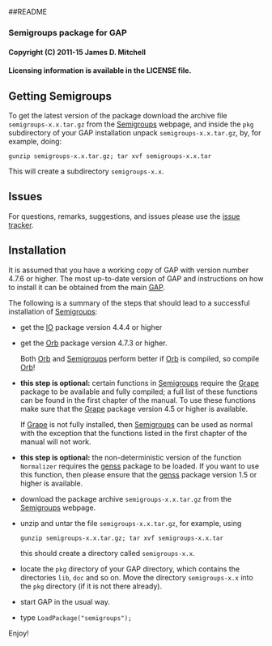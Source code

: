 ##README
### Semigroups package for GAP

#### Copyright (C) 2011-15 James D. Mitchell
#### Licensing information is available in the LICENSE file.   
  
## Getting Semigroups

To get the latest version of the package download the archive file
`semigroups-x.x.tar.gz` from the
[Semigroups](http://www-groups.mcs.st-and.ac.uk/~jamesm/semigroups.php)
webpage, and inside the `pkg` subdirectory of your GAP installation unpack
`semigroups-x.x.tar.gz`, by, for example, doing:

    gunzip semigroups-x.x.tar.gz; tar xvf semigroups-x.x.tar
   
This will create a subdirectory `semigroups-x.x`.

## Issues

For questions, remarks, suggestions, and issues please use the [issue
tracker](http://bitbucket.org/james-d-mitchell/semigroups/issues).

## Installation

It is assumed that you have a working copy of GAP with version number 4.7.6 or
higher.  The  most  up-to-date  version  of  GAP  and instructions on how to
install it can be obtained from the main [GAP](http://www.gap-system.org).

The  following  is  a  summary of the steps that should lead to a successful
installation of [Semigroups](http://www-groups.mcs.st-and.ac.uk/~jamesm/semigroups.php):

* get the [IO](http://gap-system.github.io/io/) package version 4.4.4
  or higher
 
* get the [Orb](http://gap-system.github.io/orb/) package version 4.7.3
  or higher. 
  
  Both [Orb](http://gap-system.github.io/orb/) and
  [Semigroups](http://www-groups.mcs.st-and.ac.uk/~jamesm/semigroups.php)
  perform better if [Orb](http://gap-system.github.io/orb/) is compiled, so
  compile [Orb](http://gap-system.github.io/orb/)!

* **this step is optional:** certain functions in
 [Semigroups](http://www-groups.mcs.st-and.ac.uk/~jamesm/semigroups.php)
 require the [Grape](http://www.maths.qmul.ac.uk/~leonard/grape/)
 package to be available and fully compiled; a full list of these functions
 can be found in the first chapter of the manual.  To use these functions make
 sure that the [Grape](http://www.maths.qmul.ac.uk/~leonard/grape/) package
 version 4.5 or higher is available.
        
  If [Grape](http://www.maths.qmul.ac.uk/~leonard/grape/) is not fully
  installed, then
  [Semigroups](http://www-groups.mcs.st-and.ac.uk/~jamesm/semigroups.php) can
  be used as normal with  the  exception that the functions listed in the first
  chapter of the manual will not work. 

* **this step is optional:** the non-deterministic version of the function
  `Normalizer` requires the [genss](http://gap-system.github.io/genss/)
  package to be loaded. If you want to use this function, then please ensure
  that the [genss](http://gap-system.github.io/genss/) package version 1.5 or
  higher is available. 

* download the package archive `semigroups-x.x.tar.gz` from the [Semigroups](http://www-groups.mcs.st-and.ac.uk/~jamesm/semigroups.php) webpage.

* unzip and untar the file `semigroups-x.x.tar.gz`, for example, using
 
    ``` 
    gunzip semigroups-x.x.tar.gz; tar xvf semigroups-x.x.tar
    ```
  
  this should create a directory called `semigroups-x.x`.

* locate  the  `pkg`  directory  of your GAP directory, which contains the
  directories `lib`, `doc` and so on. Move the directory `semigroups-x.x`
  into the `pkg` directory (if it is not there already).

* start GAP in the usual way.

* type `LoadPackage("semigroups");`

Enjoy!

